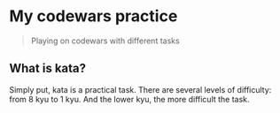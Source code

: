 # My codewars practice
> Playing on codewars with different tasks


## What is kata?
Simply put, kata is a practical task. There are several levels of difficulty: from 8 kyu to 1 kyu. And the lower kyu, the more difficult the task.
